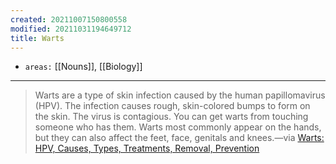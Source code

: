 ```yaml
---
created: 20211007150800558
modified: 20211031194649712
title: Warts
---
```


- `areas:` [[Nouns]], [[Biology]]

---

> Warts are a type of skin infection caused by the human papillomavirus (HPV). The infection causes rough, skin-colored bumps to form on the skin. The virus is contagious. You can get warts from touching someone who has them. Warts most commonly appear on the hands, but they can also affect the feet, face, genitals and knees.—via [Warts: HPV, Causes, Types, Treatments, Removal, Prevention](https://my.clevelandclinic.org/health/diseases/15045-warts)
